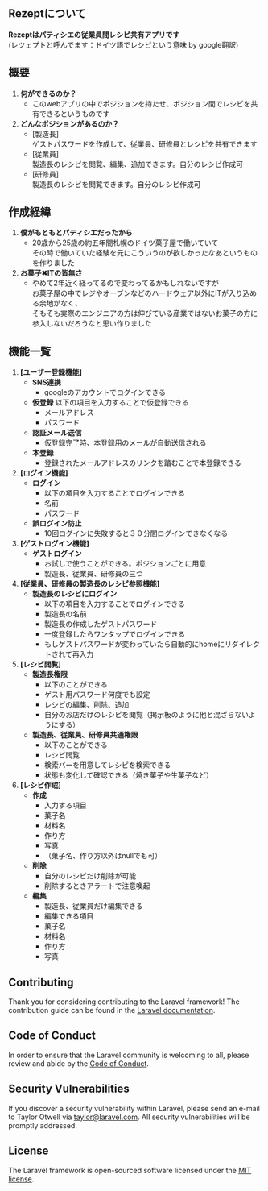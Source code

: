 
## Rezeptについて

**Rezeptはパティシエの従業員間レシピ共有アプリです**<br>
(レツェプトと呼んでます：ドイツ語でレシピという意味 by google翻訳)


## 概要
1. **何ができるのか？**
   - このwebアプリの中でポジションを持たせ、ポジション間でレシピを共有できるというものです
2. **どんなポジションがあるのか？**
   - [製造長]<br>
  ゲストパスワードを作成して、従業員、研修員とレシピを共有できます
   - [従業員]<br>
     製造長のレシピを閲覧、編集、追加できます。自分のレシピ作成可
   - [研修員]<br>
     製造長のレシピを閲覧できます。自分のレシピ作成可


## 作成経緯

1. **僕がもともとパティシエだったから**
   - 20歳から25歳の約五年間札幌のドイツ菓子屋で働いていて<br>
 その時で働いていた経験を元にこういうのが欲しかったなあというものを作りました
2. **お菓子✖︎ITの皆無さ**
   - やめて2年近く経ってるので変わってるかもしれないですが <br>
お菓子屋の中でレジやオーブンなどのハードウェア以外にITが入り込める余地がなく、<br>
そもそも実際のエンジニアの方は伸びている産業ではないお菓子の方に参入しないだろうなと思い作りました

## 機能一覧
1. **[ユーザー登録機能]**
   - **SNS連携**
     - googleのアカウントでログインできる
   - **仮登録**
     以下の項目を入力することで仮登録できる
     - メールアドレス
     - パスワード
   - **認証メール送信**
     - 仮登録完了時、本登録用のメールが自動送信される
   - **本登録**
     - 登録されたメールアドレスのリンクを踏むことで本登録できる
2. **[ログイン機能]**
   - **ログイン**
     - 以下の項目を入力することでログインできる
     - 名前
     - パスワード
   - **誤ログイン防止**
     - 10回ログインに失敗すると３０分間ログインできなくなる
3. **[ゲストログイン機能]**
   - **ゲストログイン**
     - お試しで使うことができる。ポジションごとに用意
     - 製造長、従業員、研修員の三つ
4. **[従業員、研修員の製造長のレシピ参照機能]**
   - **製造長のレシピにログイン**
     - 以下の項目を入力することでログインできる
     - 製造長の名前
     - 製造長の作成したゲストパスワード
     - 一度登録したらワンタップでログインできる
     - もしゲストパスワードが変わっていたら自動的にhomeにリダイレクトされて再入力
5. **[レシピ閲覧]**
   - **製造長権限**
     - 以下のことができる
     - ゲスト用パスワード何度でも設定
     - レシピの編集、削除、追加
     - 自分のお店だけのレシピを閲覧（掲示板のように他と混ざらないようにする）
   - **製造長、従業員、研修員共通権限**
     - 以下のことができる
     - レシピ閲覧
     - 検索バーを用意してレシピを検索できる
     - 状態も変化して確認できる（焼き菓子や生菓子など）
6. **[レシピ作成]**
   - **作成**
     - 入力する項目
     - 菓子名
     - 材料名
     - 作り方
     - 写真
     - （菓子名、作り方以外はnullでも可）
   - **削除**
     - 自分のレシピだけ削除が可能
     - 削除するときアラートで注意喚起
   - **編集**
     - 製造長、従業員だけ編集できる
     - 編集できる項目
     - 菓子名
     - 材料名
     - 作り方
     - 写真




## Contributing

Thank you for considering contributing to the Laravel framework! The contribution guide can be found in the [Laravel documentation](https://laravel.com/docs/contributions).

## Code of Conduct

In order to ensure that the Laravel community is welcoming to all, please review and abide by the [Code of Conduct](https://laravel.com/docs/contributions#code-of-conduct).

## Security Vulnerabilities

If you discover a security vulnerability within Laravel, please send an e-mail to Taylor Otwell via [taylor@laravel.com](mailto:taylor@laravel.com). All security vulnerabilities will be promptly addressed.

## License

The Laravel framework is open-sourced software licensed under the [MIT license](https://opensource.org/licenses/MIT).
